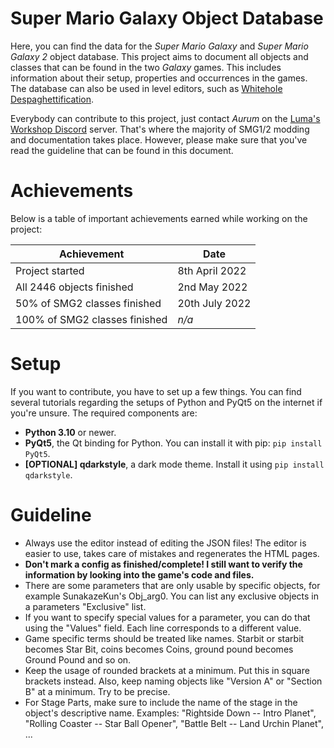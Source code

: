 # Super Mario Galaxy Object Database
Here, you can find the data for the *Super Mario Galaxy* and *Super Mario Galaxy 2* object database. This project aims to document all objects and classes that can be found in the two *Galaxy* games. This includes information about their setup, properties and occurrences in the games. The database can also be used in level editors, such as [Whitehole Despaghettification](https://github.com/SunakazeKun/Whitehole-Despaghettification).

Everybody can contribute to this project, just contact *Aurum* on the [Luma's Workshop Discord](https://discord.gg/k7ZKzSDsVq) server. That's where the majority of SMG1/2 modding and documentation takes place. However, please make sure that you've read the guideline that can be found in this document.

# Achievements
Below is a table of important achievements earned while working on the project:

|Achievement|Date|
|-|-|
|Project started|8th April 2022|
|All 2446 objects finished|2nd May 2022|
|50% of SMG2 classes finished|20th July 2022|
|100% of SMG2 classes finished|*n/a*|

# Setup
If you want to contribute, you have to set up a few things. You can find several tutorials regarding the setups of Python and PyQt5 on the internet if you're unsure. The required components are:
- **Python 3.10** or newer.
- **PyQt5**, the Qt binding for Python. You can install it with pip: ``pip install PyQt5``.
- **[OPTIONAL] qdarkstyle**, a dark mode theme. Install it using ``pip install qdarkstyle``.

# Guideline
- Always use the editor instead of editing the JSON files! The editor is easier to use, takes care of mistakes and regenerates the HTML pages.
- **Don't mark a config as finished/complete! I still want to verify the information by looking into the game's code and files.**
- There are some parameters that are only usable by specific objects, for example SunakazeKun's Obj_arg0. You can list any exclusive objects in a parameters "Exclusive" list.
- If you want to specify special values for a parameter, you can do that using the "Values" field. Each line corresponds to a different value.
- Game specific terms should be treated like names. Starbit or starbit becomes Star Bit, coins becomes Coins, ground pound becomes Ground Pound and so on.
- Keep the usage of rounded brackets at a minimum. Put this in square brackets instead. Also, keep naming objects like "Version A" or "Section B" at a minimum. Try to be precise.
- For Stage Parts, make sure to include the name of the stage in the object's descriptive name. Examples: "Rightside Down -- Intro Planet", "Rolling Coaster -- Star Ball Opener", "Battle Belt -- Land Urchin Planet", ...